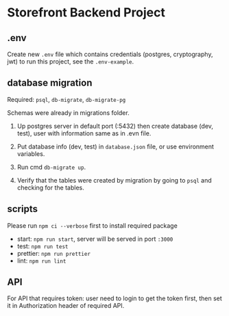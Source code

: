 # Storefront Backend Project

## .env

Create new `.env` file which contains credentials (postgres, cryptography, jwt) to run this project, see the `.env-example`.

## database migration

Required: `psql`, `db-migrate`, `db-migrate-pg`

Schemas were already in migrations folder.

1. Up postgres server in default port (:5432) then create database (dev, test), user with information same as in .evn file.

2. Put database info (dev, test) in `database.json` file, or use environment variables.

3. Run cmd `db-migrate up`.

4. Verify that the tables were created by migration by going to `psql` and checking for the tables.

## scripts

Please run `npm ci --verbose` first to install required package

- start: `npm run start`, server will be served in port `:3000`
- test: `npm run test`
- prettier: `npm run prettier`
- lint: `npm run lint`

## API

For API that requires token: user need to login to get the token first, then set it in Authorization header of required API.
